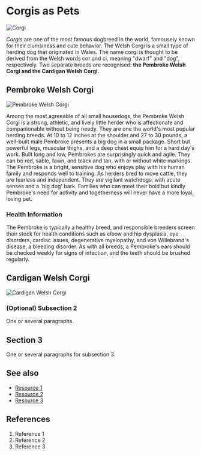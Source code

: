 # Corgis as Pets
![Corgi](https://image.petmd.com/files/inline-images/corgi-dog.jpg?VersionId=.7EViu0bVKO1uj6qiJmnvkKDCL1XU48h)

*Corgis* are one of the most famous dogbreed in the world, famousely known for their clumsiness and cute behavior.  The Welsh Corgi is a small type of herding dog that originated in Wales. The name corgi is thought to be derived from the Welsh words cor and ci, meaning "dwarf" and "dog", respectively. Two separate breeds are recognised: **the Pembroke Welsh Corgi and the Cardigan Welsh Corgi.**


## Pembroke Welsh Corgi
![Pembroke Welsh Corgi](https://barkalot.com/cdn/shop/articles/Welchcorgipembroke.jpg?v=1655987048)

Among the most agreeable of all small housedogs, the Pembroke Welsh Corgi is a strong, athletic, and lively little herder who is affectionate and companionable without being needy. They are one the world's most popular herding breeds. At 10 to 12 inches at the shoulder and 27 to 30 pounds, a well-built male Pembroke presents a big dog in a small package. Short but powerful legs, muscular thighs, and a deep chest equip him for a hard day's work. Built long and low, Pembrokes are surprisingly quick and agile. They can be red, sable, fawn, and black and tan, with or without white markings. The Pembroke is a bright, sensitive dog who enjoys play with his human family and responds well to training. As herders bred to move cattle, they are fearless and independent. They are vigilant watchdogs, with acute senses and a 'big dog' bark. Families who can meet their bold but kindly Pembroke's need for activity and togetherness will never have a more loyal, loving pet.

### Health Information
The Pembroke is typically a healthy breed, and responsible breeders screen their stock for health conditions such as elbow and hip dysplasia, eye disorders, cardiac issues, degenerative myelopathy, and von Willebrand's disease, a bleeding disorder. As with all breeds, a Pembroke's ears should be checked weekly for signs of infection, and the teeth should be brushed regularly.

## Cardigan Welsh Corgi
![Cardigan Welsh Corgi](https://www.omlet.us/images/cache/1024/682/Dog-Cardigan_Welsh_Corgi-A_wonderful_brown_and_white_Cardigan_Welsh_Corgi_playing_outside.jpg)

### (Optional) Subsection 2
One or several paragraphs.

## Section 3
One or several paragraphs for subsection 3.

## See also
- [Resource 1](https://en.wikipedia.org/wiki/Welsh_Corgi)
- [Resource 2](https://www.akc.org/dog-breeds/pembroke-welsh-corgi/)
- [Resource 3](url)

## References
1. Reference 1
2. Reference 2
3. Reference 3
